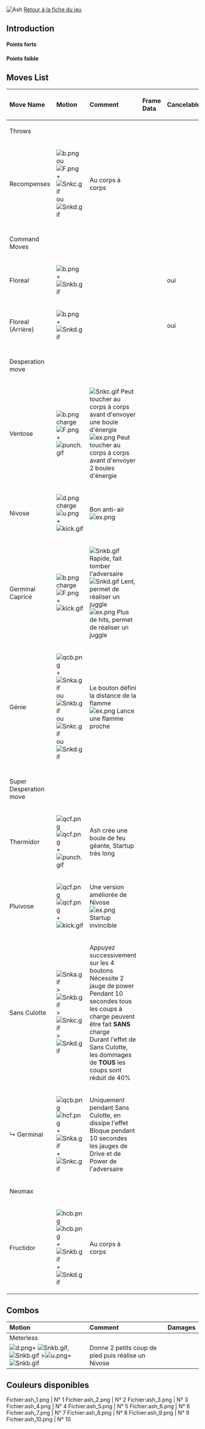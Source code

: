 ![Ash](Ashkof13.gif "Ash") [Retour à la fiche du
jeu](http://basgrospoing.fr/wiki/index.php?title=The_King_of_Fighters_XIII)

## Introduction

#### Points forts

#### Points faible

## Moves List

<table>
<thead>
<tr class="header">
<th style="text-align: left;"><p>Move Name</p></th>
<th style="text-align: left;"><p>Motion</p></th>
<th style="text-align: left;"><p>Comment</p></th>
<th style="text-align: left;"><p>Frame Data</p></th>
<th style="text-align: left;"><p>Cancelable</p></th>
<th style="text-align: left;"><p>Damage LOW/HIGH/EX</p></th>
</tr>
</thead>
<tbody>
<tr class="odd">
<td style="text-align: left;"><p>Throws</p></td>
<td style="text-align: left;"></td>
<td style="text-align: left;"></td>
<td style="text-align: left;"></td>
<td style="text-align: left;"></td>
<td style="text-align: left;"></td>
</tr>
<tr class="even">
<td style="text-align: left;"><p>Recompenses</p></td>
<td style="text-align: left;"><p><img src="b.png" title="b.png"
alt="b.png" /> ou <img src="F.png" title="F.png" alt="F.png" /> + <img
src="Snkc.gif" title="Snkc.gif" alt="Snkc.gif" /> ou <img src="Snkd.gif"
title="Snkd.gif" alt="Snkd.gif" /></p></td>
<td style="text-align: left;"><p>Au corps à corps</p></td>
<td style="text-align: left;"></td>
<td style="text-align: left;"></td>
<td style="text-align: left;"><p>100</p></td>
</tr>
<tr class="odd">
<td style="text-align: left;"></td>
<td style="text-align: left;"></td>
<td style="text-align: left;"></td>
<td style="text-align: left;"></td>
<td style="text-align: left;"></td>
<td style="text-align: left;"></td>
</tr>
<tr class="even">
<td style="text-align: left;"><p>Command Moves</p></td>
<td style="text-align: left;"></td>
<td style="text-align: left;"></td>
<td style="text-align: left;"></td>
<td style="text-align: left;"></td>
<td style="text-align: left;"></td>
</tr>
<tr class="odd">
<td style="text-align: left;"><p>Floreal</p></td>
<td style="text-align: left;"><p><img src="b.png" title="b.png"
alt="b.png" /> + <img src="Snkb.gif" title="Snkb.gif"
alt="Snkb.gif" /></p></td>
<td style="text-align: left;"></td>
<td style="text-align: left;"></td>
<td style="text-align: left;"><p>oui</p></td>
<td style="text-align: left;"><p>50</p></td>
</tr>
<tr class="even">
<td style="text-align: left;"><p>Floreal (Arrière)</p></td>
<td style="text-align: left;"><p><img src="b.png" title="b.png"
alt="b.png" /> + <img src="Snkd.gif" title="Snkd.gif"
alt="Snkd.gif" /></p></td>
<td style="text-align: left;"></td>
<td style="text-align: left;"></td>
<td style="text-align: left;"><p>oui</p></td>
<td style="text-align: left;"><p>50</p></td>
</tr>
<tr class="odd">
<td style="text-align: left;"></td>
<td style="text-align: left;"></td>
<td style="text-align: left;"></td>
<td style="text-align: left;"></td>
<td style="text-align: left;"></td>
<td style="text-align: left;"></td>
</tr>
<tr class="even">
<td style="text-align: left;"><p>Desperation move</p></td>
<td style="text-align: left;"></td>
<td style="text-align: left;"></td>
<td style="text-align: left;"></td>
<td style="text-align: left;"></td>
<td style="text-align: left;"></td>
</tr>
<tr class="odd">
<td style="text-align: left;"><p>Ventose</p></td>
<td style="text-align: left;"><p><img src="b.png" title="b.png"
alt="b.png" />charge<img src="F.png" title="F.png" alt="F.png" /> + <img
src="punch.gif" title="punch.gif" alt="punch.gif" /></p></td>
<td style="text-align: left;"><p><img src="Snkc.gif" title="Snkc.gif"
alt="Snkc.gif" /> Peut toucher au corps à corps avant d'envoyer une
boule d'énergie<br />
<img src="ex.png" title="ex.png" alt="ex.png" /> Peut toucher au corps à
corps avant d'envoyer 2 boules d'énergie</p></td>
<td style="text-align: left;"></td>
<td style="text-align: left;"></td>
<td style="text-align: left;"><p>60 / 127 (3 hit = 22+45+70)<br />
220 au corps à corps sinon 156 (4 hit = 40+80+40+80)</p></td>
</tr>
<tr class="even">
<td style="text-align: left;"><p>Nivose</p></td>
<td style="text-align: left;"><p><img src="d.png" title="d.png"
alt="d.png" />charge<img src="u.png" title="u.png" alt="u.png" /> + <img
src="kick.gif" title="kick.gif" alt="kick.gif" /></p></td>
<td style="text-align: left;"><p>Bon anti-air<br />
<img src="ex.png" title="ex.png" alt="ex.png" /></p></td>
<td style="text-align: left;"></td>
<td style="text-align: left;"></td>
<td style="text-align: left;"><p>78(2 hit) / 120(3 hit)<br />
188 (4 hit)</p></td>
</tr>
<tr class="odd">
<td style="text-align: left;"><p>Germinal Caprice</p></td>
<td style="text-align: left;"><p><img src="b.png" title="b.png"
alt="b.png" />charge<img src="F.png" title="F.png" alt="F.png" /> + <img
src="kick.gif" title="kick.gif" alt="kick.gif" /></p></td>
<td style="text-align: left;"><p><img src="Snkb.gif" title="Snkb.gif"
alt="Snkb.gif" /> Rapide, fait tomber l'adversaire<br />
<img src="Snkd.gif" title="Snkd.gif" alt="Snkd.gif" /> Lent, permet de
réaliser un juggle<br />
<img src="ex.png" title="ex.png" alt="ex.png" /> Plus de hits, permet de
réaliser un juggle</p></td>
<td style="text-align: left;"></td>
<td style="text-align: left;"></td>
<td style="text-align: left;"><p>60 / 75<br />
120</p></td>
</tr>
<tr class="even">
<td style="text-align: left;"><p>Génie</p></td>
<td style="text-align: left;"><p><img src="qcb.png" title="qcb.png"
alt="qcb.png" /> + <img src="Snka.gif" title="Snka.gif"
alt="Snka.gif" />ou<img src="Snkb.gif" title="Snkb.gif"
alt="Snkb.gif" />ou<img src="Snkc.gif" title="Snkc.gif"
alt="Snkc.gif" />ou<img src="Snkd.gif" title="Snkd.gif"
alt="Snkd.gif" /></p></td>
<td style="text-align: left;"><p>Le bouton défini la distance de la
flamme<br />
<img src="ex.png" title="ex.png" alt="ex.png" /> Lance une flamme
proche</p></td>
<td style="text-align: left;"></td>
<td style="text-align: left;"></td>
<td style="text-align: left;"><p>30<br />
123</p></td>
</tr>
<tr class="odd">
<td style="text-align: left;"></td>
<td style="text-align: left;"></td>
<td style="text-align: left;"></td>
<td style="text-align: left;"></td>
<td style="text-align: left;"></td>
<td style="text-align: left;"></td>
</tr>
<tr class="even">
<td style="text-align: left;"><p>Super Desperation move</p></td>
<td style="text-align: left;"></td>
<td style="text-align: left;"></td>
<td style="text-align: left;"></td>
<td style="text-align: left;"></td>
<td style="text-align: left;"></td>
</tr>
<tr class="odd">
<td style="text-align: left;"><p>Thermidor</p></td>
<td style="text-align: left;"><p><img src="qcf.png" title="qcf.png"
alt="qcf.png" /><img src="qcf.png" title="qcf.png" alt="qcf.png" /> +
<img src="punch.gif" title="punch.gif" alt="punch.gif" /></p></td>
<td style="text-align: left;"><p>Ash crée une boule de feu géante,
Startup très long</p></td>
<td style="text-align: left;"></td>
<td style="text-align: left;"></td>
<td style="text-align: left;"><p>159</p></td>
</tr>
<tr class="even">
<td style="text-align: left;"><p>Pluivose</p></td>
<td style="text-align: left;"><p><img src="qcf.png" title="qcf.png"
alt="qcf.png" /><img src="qcf.png" title="qcf.png" alt="qcf.png" /> +
<img src="kick.gif" title="kick.gif" alt="kick.gif" /></p></td>
<td style="text-align: left;"><p>Une version améliorée de Nivose<br />
<img src="ex.png" title="ex.png" alt="ex.png" /> Startup
invincible</p></td>
<td style="text-align: left;"></td>
<td style="text-align: left;"></td>
<td style="text-align: left;"><p>210<br />
300</p></td>
</tr>
<tr class="odd">
<td style="text-align: left;"><p>Sans Culotte</p></td>
<td style="text-align: left;"><p><img src="Snka.gif" title="Snka.gif"
alt="Snka.gif" />&gt;<img src="Snkb.gif" title="Snkb.gif"
alt="Snkb.gif" />&gt;<img src="Snkc.gif" title="Snkc.gif"
alt="Snkc.gif" />&gt;<img src="Snkd.gif" title="Snkd.gif"
alt="Snkd.gif" /></p></td>
<td style="text-align: left;"><p>Appuyez successivement sur les 4
boutons<br />
Nécessite 2 jauge de power<br />
Pendant 10 secondes tous les coups à charge peuvent être fait
<strong>SANS</strong> charge<br />
Durant l'effet de Sans Culotte, les dommages de <strong>TOUS</strong>
les coups sont réduit de 40%</p></td>
<td style="text-align: left;"></td>
<td style="text-align: left;"></td>
<td style="text-align: left;"><p>100</p></td>
</tr>
<tr class="even">
<td style="text-align: left;"><p>↳ Germinal</p></td>
<td style="text-align: left;"><p><img src="qcb.png" title="qcb.png"
alt="qcb.png" /><img src="hcf.png" title="hcf.png" alt="hcf.png" /> +
<img src="Snka.gif" title="Snka.gif" alt="Snka.gif" />+<img
src="Snkc.gif" title="Snkc.gif" alt="Snkc.gif" /></p></td>
<td style="text-align: left;"><p>Uniquement pendant Sans Culotte, en
dissipe l'effet<br />
Bloque pendant 10 secondes les jauges de Drive et de Power de
l'adversaire</p></td>
<td style="text-align: left;"></td>
<td style="text-align: left;"></td>
<td style="text-align: left;"><p>90</p></td>
</tr>
<tr class="odd">
<td style="text-align: left;"><p>Neomax</p></td>
<td style="text-align: left;"></td>
<td style="text-align: left;"></td>
<td style="text-align: left;"></td>
<td style="text-align: left;"></td>
<td style="text-align: left;"></td>
</tr>
<tr class="even">
<td style="text-align: left;"><p>Fructidor</p></td>
<td style="text-align: left;"><p><img src="hcb.png" title="hcb.png"
alt="hcb.png" /><img src="hcb.png" title="hcb.png" alt="hcb.png" /> +
<img src="Snkb.gif" title="Snkb.gif" alt="Snkb.gif" />+<img
src="Snkd.gif" title="Snkd.gif" alt="Snkd.gif" /></p></td>
<td style="text-align: left;"><p>Au corps à corps</p></td>
<td style="text-align: left;"></td>
<td style="text-align: left;"></td>
<td style="text-align: left;"><p>480</p></td>
</tr>
</tbody>
</table>

## Combos

| Motion                                                                                                               | Comment                                            | Damages |
|:---------------------------------------------------------------------------------------------------------------------|:---------------------------------------------------|:--------|
| Meterless                                                                                                            |                                                    |         |
| ![](d.png "d.png")+ ![](Snkb.gif "Snkb.gif"),![](Snkb.gif "Snkb.gif") \>![](u.png "u.png")+ ![](Snkb.gif "Snkb.gif") | Donne 2 petits coup de pied puis réalise un Nivose |         |

## Couleurs disponibles

Fichier:ash_1.png \| N° 1 Fichier:ash_2.png \| N° 2 Fichier:ash_3.png \|
N° 3 Fichier:ash_4.png \| N° 4 Fichier:ash_5.png \| N° 5
Fichier:ash_6.png \| N° 6 Fichier:ash_7.png \| N° 7 Fichier:ash_8.png \|
N° 8 Fichier:ash_9.png \| N° 9 Fichier:ash_10.png \| N° 10
